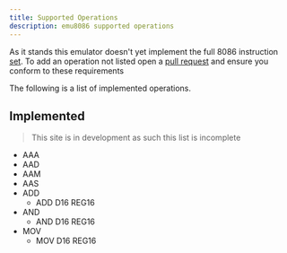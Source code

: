 ```yaml
---
title: Supported Operations
description: emu8086 supported operations
---
```


As it stands this emulator doesn't yet implement the full 8086 instruction [set](https://www.tutorialspoint.com/microprocessor/microprocessor_8086_instruction_sets.htm).
To add an operation not listed open a [pull request](https://github.com/kosiken/gtkemu8086) and ensure you conform to these requirements


The following is a list of implemented operations. 

## Implemented

> This site is in development as such this list is incomplete 

- AAA
- AAD
- AAM
- AAS
- ADD
    - ADD D16 REG16
- AND
    - AND D16 REG16
- MOV
    - MOV D16 REG16
 